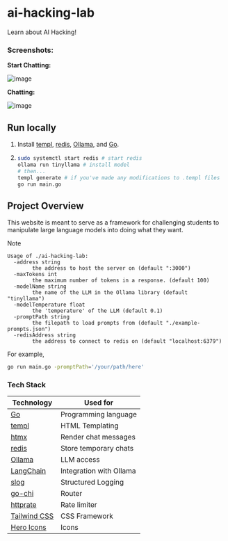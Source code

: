 # ai-hacking-lab
Learn about AI Hacking!

### Screenshots:

**Start Chatting:**

![image](https://github.com/nkcyber/ai-hacking-lab/assets/46602241/f962d7cc-a6fd-4dc0-a869-c5b2d8aa9ba8)

**Chatting:**

![image](https://github.com/nkcyber/ai-hacking-lab/assets/46602241/0fb0b5e3-13e7-4bf9-bebd-0791d85f193d)

## Run locally

1. Install [templ](https://templ.guide/quick-start/installation), [redis](https://redis.io/docs/install/), [Ollama](https://ollama.ai/download), and [Go](https://go.dev/doc/install).
2. ```bash
   sudo systemctl start redis # start redis
   ollama run tinyllama # install model
   # then...
   templ generate # if you've made any modifications to .templ files
   go run main.go
   ```

## Project Overview

This website is meant to serve as a framework for challenging students to manipulate large language models into doing what they want.

> [!NOTE]
> ```
> Usage of ./ai-hacking-lab:
>   -address string
>         the address to host the server on (default ":3000")
>   -maxTokens int
>         the maximum number of tokens in a response. (default 100)
>   -modelName string
>         the name of the LLM in the Ollama library (default "tinyllama")
>   -modelTemperature float
>         the 'temperature' of the LLM (default 0.1)
>   -promptPath string
>         the filepath to load prompts from (default "./example-prompts.json")
>   -redisAddress string
>         the address to connect to redis on (default "localhost:6379")
> ```
> For example,
> ```bash
> go run main.go -promptPath='/your/path/here'
> ```

### Tech Stack

| Technology                                        | Used for                |
|---------------------------------------------------|-------------------------|
| [Go](https://go.dev/)                             | Programming language    |
| [templ](https://github.com/a-h/templ)             | HTML Templating         |
| [htmx](https://htmx.org/)                         | Render chat messages    |
| [redis](https://redis.io/)                        | Store temporary chats   |
| [Ollama](https://ollama.ai/)                      | LLM access              |
| [LangChain](https://github.com/tmc/langchaingo)   | Integration with Ollama |
| [slog](https://golang.org/x/exp/slog)             | Structured Logging      |
| [go-chi](https://github.com/go-chi/chi)           | Router                  |
| [httprate](https://github.com/go-chi/httprate)    | Rate limiter            |
| [Tailwind CSS](https://tailwindcss.com/)          | CSS Framework           |
| [Hero Icons](https://github.com/tailwindlabs/heroicons)  | Icons            |

